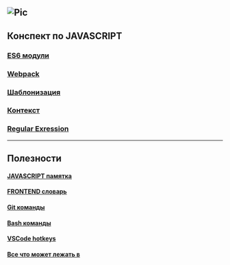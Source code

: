 ![Pic](http://i.piccy.info/i9/9c80cddefbb8bd0e577843ad9e40491b/1546701166/10964/1293035/js.png) 
----------------
## Конспект по JAVASCRIPT 

### [ES6 модули](https://github.com/cyberspacedk/JS_POCKET/tree/master/ES6%20модули)

### [Webpack](https://github.com/cyberspacedk/JS_POCKET/tree/master/Webpack)

### [Шаблонизация](https://github.com/cyberspacedk/JS_POCKET/tree/master/%D0%A8%D0%B0%D0%B1%D0%BB%D0%BE%D0%BD%D0%B8%D0%B7%D0%B0%D1%86%D0%B8%D1%8F)

### [Контекст](https://github.com/cyberspacedk/JS_POCKET/tree/master/%D0%9A%D0%BE%D0%BD%D1%82%D0%B5%D0%BA%D1%81%D1%82)

### [Regular Exression](https://github.com/cyberspacedk/JS_POCKET/tree/master/REGEXP)

----------------
## Полезности

#### [JAVASCRIPT памятка](https://github.com/cyberspacedk/JS-CHEST)

#### [FRONTEND словарь](https://github.com/cyberspacedk/dictionary)

#### [Git команды](https://github.com/cyberspacedk/Git-commands)

#### [Bash команды](https://github.com/cyberspacedk/BASH-Commands)

#### [VSCode hotkeys](https://github.com/cyberspacedk/VScode-hotkeys)

#### [Все что может лежать в <HEAD>](https://github.com/cyberspacedk/HEAD-tag.-All-about-it)
